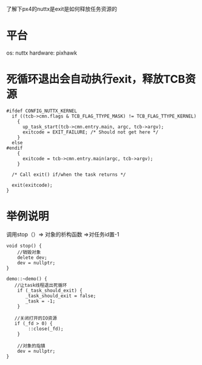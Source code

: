 了解下px4的nuttx是exit是如何释放任务资源的

# 平台

os: nuttx
hardware: pixhawk

# 死循环退出会自动执行exit，释放TCB资源

```
#ifdef CONFIG_NUTTX_KERNEL
  if ((tcb->cmn.flags & TCB_FLAG_TTYPE_MASK) != TCB_FLAG_TTYPE_KERNEL)
    {
      up_task_start(tcb->cmn.entry.main, argc, tcb->argv);
      exitcode = EXIT_FAILURE; /* Should not get here */
    }
  else
#endif
    {
      exitcode = tcb->cmn.entry.main(argc, tcb->argv);
    }

  /* Call exit() if/when the task returns */

  exit(exitcode);
}
```

# 举例说明
调用stop（）=> 对象的析构函数 =>对任务id置-1
```
void stop() {
    //销毁对象
    delete dev;
    dev = nullptr;
}

demo::~demo() {
   //让task线程退出死循环
    if (_task_should_exit) {
       _task_should_exit = false;
       _task = -1;
    }

   //关闭打开的IO资源
   if (_fd > 0) {
        ::close(_fd);
    }

    //对象的指镇
    dev = nullptr;
}
```